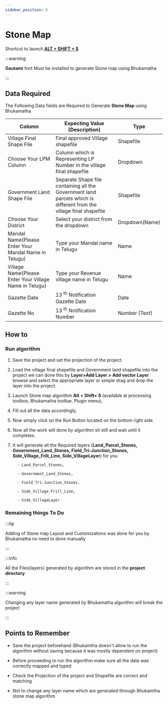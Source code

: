 ```yaml
---
sidebar_position: 6
---
```


# Stone Map

Shortcut to launch **<u>ALT + SHIFT + S</u>**

:::warning

**Gautami** font Must be installed to generate Stone map using Bhukamatha

:::

## Data Required

The Following Data fields are Required to Generate **Stone Map** using Bhukamatha

| Column                                                 | Expecting Value (Description)                                                                                      | Type           |
| ------------------------------------------------------ | ------------------------------------------------------------------------------------------------------------------ | -------------- |
| Village Final Shape File                               | Final approved Village shapefile                                                                                   | Shapefile      |
| Choose Your LPM Column                                 | Column which is Representing LP Number in the village final shapefile                                              | Dropdown       |
| Government Land Shape File                             | Separate Shape file containing all the Government land parcels which is different from the village final shapefile | Shapefile      |
| Choose Your District                                   | Select your district from the dropdown                                                                             | Dropdown(Name) |
| Mandal Name(Please Enter Your Mandal Name in Telugu)   | Type your Mandal name in Telugu                                                                                    | Name           |
| Village Name(Please Enter Your Village Name in Telugu) | Type your Revenue village name in Telugu                                                                           | Name           |
| Gazette Date                                           | 13 <sup>th</sup> Notification Gazette Date                                                                         | Date           |
| Gazette No                                             | 13 <sup>th</sup> Notification Number                                                                               | Number (Text)  |

## How to

### Run algorithm

1. Save the project and set the projection of the project.

2. Load the village final shapefile and Government land shapefile into the project we can done this by **Layer>Add Layer > Add vector Layer** browse and select the appropriate layer or simple drag and drop the layer into the project.

3. Launch Stone map algorithm **Alt + Shift+ S**  (available at processing toolbox, Bhukamatha toolbar, Plugin menu),

4. Fill out all the data accordingly,

5. Now simply click on the Run Button located on the bottom right side

6. Now all the work will done by algorithm sit still and wait until it completes.

7. It will generate all the Required layers (**Land_Parcel_Stones, Government_Land_Stones, Field_Tri-Junction_Stones, Side_Village_Frill_Line, Side_VillageLayer**) for you 
   
         - Land_Parcel_Stones,
       
         - Government_Land_Stones,
       
         - Field_Tri-Junction_Stones,
       
         - Side_Village_Frill_Line,
       
         - Side_VillageLayer

### Remaining things To Do

:::tip

Adding of Stone map Layout and Customizations  was done for you by Bhukamatha no need to done manually 

:::

:::info

All the Files(layers) generated by algorithm are stored in the **project directory**

:::

:::warning

Changing  any  layer name generated by Bhukamatha algorithm will break the project 

:::

## Points to Remember

- Save the project beforehand (Bhukamtha doesn't allow to run the algorithm without saving because it was mostly dependent on project)

- Before proceeding to run the algorithm make sure all the data was correctly mapped and typed 

- Check the Projection of the project and Shapefile are correct and matching

- Not to change any layer name which are generated through Bhukamtha stone map algorithm 

